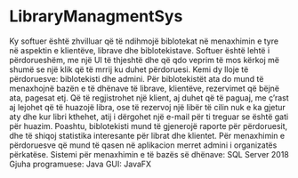 # LibraryManagmentSys
Ky softuer është zhvilluar që të ndihmojë biblotekat në menaxhimin e tyre në aspektin e klientëve, librave dhe biblotekistave. Softuer është lehtë i përdorueshëm, me një UI të thjeshtë dhe që qdo veprim të mos kërkoj më shumë se një klik që të mrrij ku duhet përdoruesi. Kemi dy lloje të përdoruesve: biblotekisti dhe admini. 
Për biblotekistët ata do mund të menaxhojnë bazën e të dhënave të librave, klientëve, rezervimet që bëjnë ata, pagesat etj. Që të regjistrohet një klient, aj duhet që të paguaj, me ç’rast aj lejohet që të huazojë libra, ose të rezervoj një  libër të cilin nuk e ka gjetur aty dhe kur libri kthehet, atij i dërgohet një e-mail për ti treguar se është gati për huazim. Poashtu, biblotekisti mund të gjenerojë raporte  për përdoruesit, dhe të shiqoj statistika interesante për librat dhe klientet. 
Për menaxhimin e përdoruesve që mund të qasen në aplikacion merret admini i organizatës përkatëse. 
Sistemi për menaxhimin e të bazës së dhënave:
SQL Server 2018
Gjuha programuese: Java
GUI: JavaFX 
